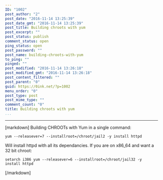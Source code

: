 ```yaml
---
ID: "1002"
post_author: "2"
post_date: "2016-11-14 13:25:39"
post_date_gmt: "2016-11-14 13:25:39"
post_title: Building chroots with yum
post_excerpt: ""
post_status: publish
comment_status: open
ping_status: open
post_password: ""
post_name: building-chroots-with-yum
to_ping: ""
pinged: ""
post_modified: "2016-11-14 13:26:18"
post_modified_gmt: "2016-11-14 13:26:18"
post_content_filtered: ""
post_parent: "0"
guid: https://0ink.net/?p=1002
menu_order: "0"
post_type: post
post_mime_type: ""
comment_count: "0"
title: Building chroots with yum
...
```

---

[markdown]
Building CHROOTs with Yum in a single command:

    yum --releasever=7 --installroot=/chroot/jail2 -y install httpd

Will install httpd with all its dependancies.  If you are on x86_64 and want a 32 bit chroot:

    setarch i386 yum --releasever=6 --installroot=/chroot/jail32 -y install httpd

[/markdown]

